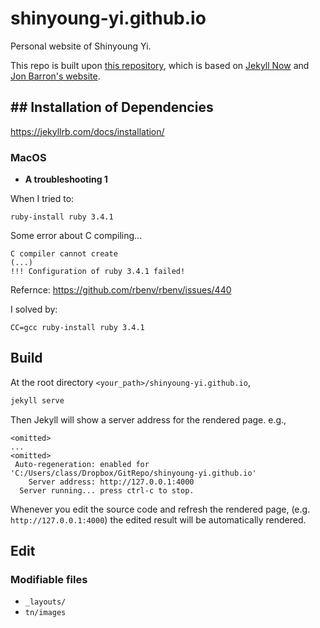 # shinyoung-yi.github.io

Personal website of Shinyoung Yi.

This repo is built upon [this repository](https://github.com/leonidk/leonidk.github.io/tree/master), which is based on [Jekyll Now](https://github.com/barryclark/jekyll-now) and [Jon Barron&#39;s website](https://jonbarron.info/).

## ## Installation of Dependencies

https://jekyllrb.com/docs/installation/

### MacOS

* **A troubleshooting 1**

When I tried to:

```
ruby-install ruby 3.4.1
```

Some error about C compiling...

```
C compiler cannot create
(...)
!!! Configuration of ruby 3.4.1 failed!

```

Refernce: https://github.com/rbenv/rbenv/issues/440

I solved by:

```
CC=gcc ruby-install ruby 3.4.1
```


## Build

At the root directory `<your_path>/shinyoung-yi.github.io`,

```sh
jekyll serve
```

Then Jekyll will show a server address for the rendered page. e.g.,

```
<omitted>
...
<omitted>
 Auto-regeneration: enabled for 'C:/Users/class/Dropbox/GitRepo/shinyoung-yi.github.io'
    Server address: http://127.0.0.1:4000
  Server running... press ctrl-c to stop.
```

Whenever you edit the source code and refresh the rendered page, (e.g. `http://127.0.0.1:4000`) the edited result will be automatically rendered.

## Edit

### Modifiable files

* `_layouts/`
* `tn/images`
